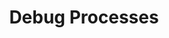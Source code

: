 ---
sidebar_position: 5
title: "Debug Processes"
sidebar_label: "Debug Processes"
description: "Troubleshoot process issues in Debian environments - examine debugging tools, error analysis, process tracing, and diagnostic methodologies."
keywords:
  - "debian process debugging"
  - "debugging tools"
  - "process tracing"
  - "error analysis"
  - "diagnostic techniques"
tags:
  - debian
  - process-debugging
  - debugging-tools
  - process-tracing
  - error-analysis
slug: /linux/debian/administration/process-management/debug-processes
---